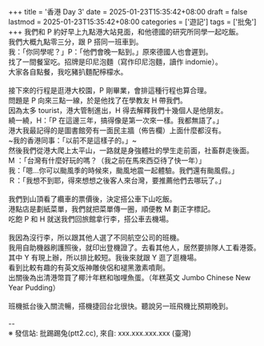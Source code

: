 +++
title = '香港 Day 3'
date = 2025-01-23T15:35:42+08:00
draft = false
lastmod = 2025-01-23T15:35:42+08:00
categories = ['遊記']
tags = ['批兔']
+++
我們和 P 約好早上九點港大站見面，和他德國的研究所同學一起吃飯。<br>
我們大概九點零三分，跟 P 搭同一班車到。<br>
我：「你同學呢？」P：「他們會晚一點到。」原來德國人也會遲到。<br>
找了一間餐室吃。招牌是印尼泡麵（寫作印尼泡麵，讀作 indomie）。<br>
大家各自點餐，我吃豬扒麵配檸檬水。<br>
<br>
接下來的行程是逛港大校園，P 剛畢業，會排這種行程也算合理。<br>
問題是 P 向來三點一線，於是他找了在學教友 H 帶我們。<br>
因為太多 tourist，港大管制進出，H 得去解釋我們十幾個人是他朋友。<br>
繞一繞，H：「P 在這邊三年，搞得像是第一次來一樣。我都無語了。」<br>
港大我最記得的是圖書館旁有一面民主牆（佈告欄）上面什麼都沒有。<br>
~我的香港同事：「以前不是這樣子的。」~<br>
然後我們從港大爬上太平山，一路就是身強體壯的學生走前面，社畜群走後面。<br>
M ：「台灣有什麼好玩的嗎？（我之前在馬來西亞待了快一年）」<br>
我：「嗯…你可以颱風季的時候來，颱風地震一起體驗。我們還有颱風假。」<br>
Ｒ：「我想不到耶，得來想想之後客人來台灣，要推薦他們去哪玩了。」<br>
<br>
我們到山頂看了纜車的票價後，決定搭公車下山吃飯。<br>
港點店是劃紙菜單，我們就把菜單傳一圈，順便教 M 劃正字標記。<br>
吃飽 P 和 H 就送我們回旅館拿行李，搭公車去機場。<br>
<br>
我因為沒行李，所以跟其他人選了不同航空公司的班機。<br>
我用自助機器刷護照後，就印出登機證了。去看其他人，居然要排隊人工看港簽。<br>
其中 Y 有現上辦，所以排比較短。我後來就跟 Y 逛了逛機場。<br>
看到比較有趣的有英文版神雕俠侶和褪黑激素噴劑。<br>
出關後為出清港幣買了椰汁年糕和咖哩魚蛋。（年糕英文 Jumbo Chinese New Year Pudding）<br>
<br>
班機抵台後入關流暢，搭機捷回台北很快。聽說另一班飛機比預期晚到。<br>
<br>
--<br>
※ 發信站: 批踢踢兔(ptt2.cc), 來自: xxx.xxx.xxx.xxx (臺灣)<br>
